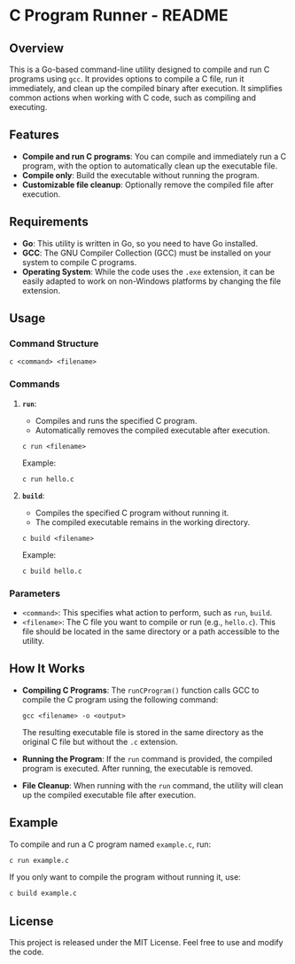 # C Program Runner - README

## Overview

This is a Go-based command-line utility designed to compile and run C programs using `gcc`. It provides options to compile a C file, run it immediately, and clean up the compiled binary after execution. It simplifies common actions when working with C code, such as compiling and executing.

## Features

- **Compile and run C programs**: You can compile and immediately run a C program, with the option to automatically clean up the executable file.
- **Compile only**: Build the executable without running the program.
- **Customizable file cleanup**: Optionally remove the compiled file after execution.

## Requirements

- **Go**: This utility is written in Go, so you need to have Go installed.
- **GCC**: The GNU Compiler Collection (GCC) must be installed on your system to compile C programs.
- **Operating System**: While the code uses the `.exe` extension, it can be easily adapted to work on non-Windows platforms by changing the file extension.

## Usage

### Command Structure

```
c <command> <filename>
```

### Commands

1. **`run`**:
   - Compiles and runs the specified C program.
   - Automatically removes the compiled executable after execution.

   ```
   c run <filename>
   ```

   Example:

   ```
   c run hello.c
   ```

2. **`build`**:
   - Compiles the specified C program without running it.
   - The compiled executable remains in the working directory.

   ```
   c build <filename>
   ```

   Example:

   ```
   c build hello.c
   ```

### Parameters

- `<command>`: This specifies what action to perform, such as `run`, `build`.
- `<filename>`: The C file you want to compile or run (e.g., `hello.c`). This file should be located in the same directory or a path accessible to the utility.

## How It Works

- **Compiling C Programs**: The `runCProgram()` function calls GCC to compile the C program using the following command:

   ```
   gcc <filename> -o <output>
   ```

   The resulting executable file is stored in the same directory as the original C file but without the `.c` extension.

- **Running the Program**: If the `run` command is provided, the compiled program is executed. After running, the executable is removed.

- **File Cleanup**: When running with the `run` command, the utility will clean up the compiled executable file after execution.


## Example

To compile and run a C program named `example.c`, run:

```bash
c run example.c
```

If you only want to compile the program without running it, use:

```bash
c build example.c
```

## License

This project is released under the MIT License. Feel free to use and modify the code.